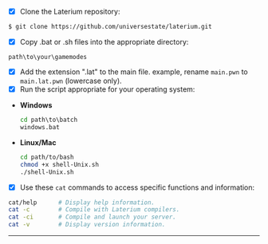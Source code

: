 - [x] Clone the Laterium repository:
```bash
$ git clone https://github.com/universestate/laterium.git
```
- [x] Copy .bat or .sh files into the appropriate directory:
```
path\to\your\gamemodes
```
- [x] Add the extension ".lat" to the main file. example, rename `main.pwn` to `main.lat.pwn` (lowercase only).
- [x] Run the script appropriate for your operating system:

- **Windows**
  ```bat
  cd path\to\batch
  windows.bat
  ```

- **Linux/Mac**
  ```sh
  cd path/to/bash
  chmod +x shell-Unix.sh
  ./shell-Unix.sh
  ```
- [x] Use these `cat` commands to access specific functions and information:
```bash
cat/help      # Display help information.
cat -c        # Compile with Laterium compilers.
cat -ci       # Compile and launch your server.
cat -v        # Display version information.
```

---
